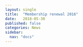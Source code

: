 ```yaml
---
layout: single
title:  "Membership renewal 2016"
date:   2018-05-30
published: false
categories: News
sidebar:
  nav: "docs"
---
```



